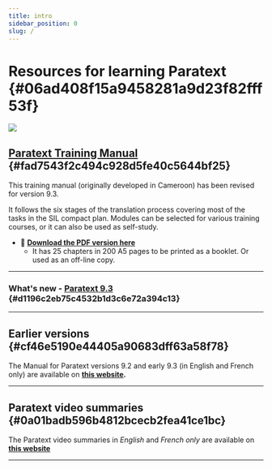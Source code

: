 ```yaml
---
title: intro
sidebar_position: 0
slug: /
---
```




# Resources for learning Paratext {#06ad408f15a9458281a9d23f82fff53f}


![](./415098770.png)


## [Paratext Training Manual](/Ringkasan) {#fad7543f2c494c928d5fe40c5644bf25}


This training manual (originally developed in Cameroon) has been revised for version 9.3.


It follows the six stages of the translation process covering most of the tasks in the SIL compact plan. Modules can be selected for various training courses, or it can also be used as self-study.

- 📖 [**Download the PDF version here**](https://manual.paratext.org/img/Ptx-man-en-9.3.pdf)
    - It has 25 chapters in 200 A5 pages to be printed as a booklet. Or used as an off-line copy.

---


### What's new - [**Paratext 9.3**](https://sillsdev.github.io/paratext-manual/00-Whats-new) {#d1196c2eb75c4532b1d3c6e72a394c13}


---


## Earlier versions {#cf46e5190e44405a90683dff63a58f78}


The Manual for Paratext versions 9.2 and early 9.3 (in English and French only) are available on [**this website**](https://jennibeadle/paratextmanversions/)**.**


---


## Paratext video summaries {#0a01badb596b4812bcecb2fea41ce1bc}


The Paratext video summaries in _English_ and _French only_ are available on [**this website**](https://jennibeadle.github.io/paratext-vidsum/)


---


